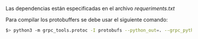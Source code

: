 Las dependencias están especificadas en el archivo _requeriments.txt_

Para compilar los protobuffers se debe usar el siguiente comando:
```bash
$> python3 -m grpc_tools.protoc -I protobufs --python_out=. --grpc_python_out=. protobufs/products.proto 
```